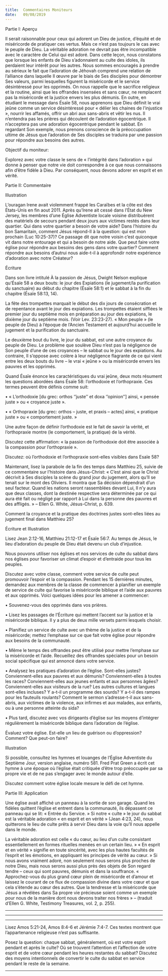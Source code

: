 ```yaml
---
title:  Commentaires Moniteurs
date:   09/08/2019
---
```


Partie I: Aperçu

Il serait raisonnable pour ceux qui adorent un Dieu de justice, d’équité et de miséricorde de pratiquer ces vertus. Mais ce n’est pas toujours le cas avec le peuple de Dieu. La véritable adoration ne devrait pas être incompatible avec le caractère de Celui qui est adoré. Dans cette leçon, nous constatons que lorsque les enfants de Dieu s’adonnaient au culte des idoles, ils perdaient leur intérêt pour les autres. Nous sommes encouragés à prendre au sérieux le fait que l’adoration de Jéhovah comprend une relation de l’alliance dans laquelle Il œuvre par le biais de Ses disciples pour démontrer Ses valeurs, parmi lesquelles figurent la miséricorde et le service désintéressé pour les opprimés. On nous rappelle que le sacrifice religieux et la routine, ainsi que les offrandes insensées et sans cœur, ne remplacent pas la miséricorde et la justice envers les plus démunis. En outre, en étudiant le message dans Ésaïe 58, nous apprenons que Dieu définit le vrai jeûne comme un service désintéressé pour « délier les chaines de l’injustice », nourrir les affamés, offrir un abri aux sans-abris et vêtir les nus. Il n’entendra pas les prières qui découlent de l’adoration égocentrique. Il n’acceptera pas une adoration égocentrique pendant le sabbat. En regardant Son exemple, nous prenons conscience de la préoccupation ultime de Jésus que l’adoration de Ses disciples se traduira par une passion pour répondre aux besoins des autres.

Objectif du moniteur:

Explorez avec votre classe le sens de « l’intégrité dans l’adoration » qui donne à penser que notre vie doit correspondre à ce que nous connaissons afin d’être fidèle à Dieu. Par conséquent, nous devons adorer en esprit et en vérité.

Partie II: Commentaire

Illustration

L’ouragan Irene avait violemment frappé les Caraïbes et la côte est des États-Unis en fin aout 2011. Après qu’Irene ait cessé dans l’État du New Jersey, les membres d’une Église Adventiste locale voisine distribuèrent des matériels de secours pendant deux jours aux victimes restés dans leur quartier. Qui dans votre quartier a besoin de votre aide? Dans l’histoire du bon Samaritain, comment Jésus répond-Il à la question: qui est mon prochain (Luc 10:25-37)? Ce passage dit que notre voisin c’est quiconque vit dans notre entourage et qui a besoin de notre aide. Que peut faire votre église pour répondre aux besoins des gens dans votre quartier? Comment répondre aux besoins d’autrui nous aide-t-il à approfondir notre expérience d’adoration avec notre Créateur?

Écriture

Dans son livre intitulé À la passion de Jésus, Dwight Nelson explique qu’Ésaïe 58 a deux bouts: le jour des Expiations (le jugement/la purification du sanctuaire) au début du chapitre (Ésaïe 58:1) et le sabbat à la fin du chapitre (Ésaïe 58:13, 14).

La fête des trompettes marquait le début des dix jours de consécration et de repentance avant le jour des expiations. Les trompettes étaient sifflées le premier jour du septième mois en préparation au jour des expiations, le dixième jour du septième mois. (Voir Lev. 23:23-27). « Mon peuple » (le peuple de Dieu) à l’époque de l’Ancien Testament et aujourd’hui accueille le jugement et la purification du sanctuaire.

Le deuxième bout du livre, le jour du sabbat, est une autre croyance du peuple de Dieu. Le problème que soulève Dieu n’est pas la négligence de Son peuple d’une de ces croyances – le sabbat ou le jour des expiations. Au contraire, Il s’oppose avec colère à leur négligence flagrante de ce qui vient entre les deux bouts du livre – le vrai « jeûne » ou la miséricorde envers les pauvres et les opprimés.

Quand Ésaïe énonce les caractéristiques du vrai jeûne, deux mots résument les questions abordées dans Ésaïe 58: l’orthodoxie et l’orthopraxie. Ces termes peuvent être définis comme suit:

• « L’orthodoxie [du grec: orthos ‘’juste’’ et doxa ‘’opinion’’] ainsi, « pensée juste » ou « croyance juste ».

• « Orthopraxie [du grec: orthos – juste, et praxis – actes] ainsi, « pratique juste » ou « comportement juste. »

Une autre façon de définir l’orthodoxie est le fait de savoir la vérité, et l’orthopraxie montre (le comportement, la pratique) de la vérité.

Discutez cette affirmation: « la passion de l’orthodoxie doit être associée à la compassion pour l’orthopraxie ».

Discutez: où l’orthodoxie et l’orthopraxie sont-elles visibles dans Esaïe 58?

Maintenant, lisez la parabole de la fin des temps dans Matthieu 25, suivie de ce commentaire sur l’histoire dans Jésus-Christ: « C’est ainsi que le Christ décrivit à Ses disciples la scène du grand jour du jugement, alors qu’Il se tenait sur le mont des Oliviers. Il montra que Sa décision dépendrait d’un seul facteur. Quand les nations seront rassemblées devant Lui, Il n’y aura que deux classes, dont la destinée respective sera déterminée par ce qui aura été fait ou négligé par rapport à Lui dans la personne des pauvres et des affligés. » – Ellen G. White, Jésus-Christ, p. 639.

Comment la croyance et la pratique des doctrines justes sont-elles liées au jugement final dans Matthieu 25?

Écriture et Illustration

Lisez Jean 2:12-16, Matthieu 21:12-17 et Ésaïe 56:7. Au temps de Jésus, le lieu d’adoration du peuple de Dieu était devenu un club d’injustice.

Nous pouvons utiliser nos églises et nos services de culte du sabbat dans nos églises pour favoriser un climat d’espoir et d’entraide pour tous les peuples.

Discutez avec votre classe, comment votre service de culte peut promouvoir l’espoir et la compassion. Pendant les 15 dernières minutes, demandez aux membres de la classe de commencer à planifier un exemple de service de culte qui favorise la miséricorde biblique et l’aide aux pauvres et aux opprimés. Voici quelques idées pour les amener a commencer:

• Souvenez-vous des opprimés dans vos prières.

• Lisez les passages de l’Écriture qui mettent l’accent sur la justice et la miséricorde biblique. Il y a plus de deux mille versets parmi lesquels choisir.

• Planifiez un service de culte avec un thème de la justice et de la miséricorde; mettez l’emphase sur ce que fait votre église pour répondre aux besoins de la communauté.

• Même le temps des offrandes peut être utilisé pour mettre l’emphase sur la miséricorde et l’aide. Recueillez des offrandes spéciales pour un besoin social spécifique qui est annoncé dans votre service.

• Analysez les pratiques d’adoration de l’église. Sont-elles justes? Conviennent-elles aux pauvres et aux démunis? Conviennent-elles à toutes les races? Conviennent-elles aux jeunes enfants et aux personnes âgées? Conviennent-elles aux visiteurs de la rue? Les autres cultures et langues sont-elles incluses? Y a-t-il un programme des sourds? Y a-t-il des rampes pour les fauteuils roulants? Comment le sermon s’adresse-t-il aux sans-abris, aux victimes de la violence, aux infirmes et aux malades, aux enfants, ou à une personne atteinte du sida?

• Plus tard, discutez avec vos dirigeants d’église sur les moyens d’intégrer régulièrement la miséricorde biblique dans l’adoration de l’église.

Évaluez votre église. Est-elle un lieu de guérison ou d’oppression? Comment? Que peut-on faire?

Illustration

Si possible, consultez les hymnes et louanges de l’Église Adventiste du Septième Jour, version anglaise, numéro 581. Fred Prat Green a écrit cet hymne à une époque où l’église était critiquée d’être trop préoccupée par sa propre vie et de ne pas s’engager avec le monde autour d’elle.

Discutez comment votre église locale mesure le défi de cet hymne.

Partie III: Application

Une église avait affiché un panneau à la sortie de son garage. Quand les fidèles quittent l’église et entrent dans la communauté, ils dépassent ce panneau qui se lit: « Entrée du Service. » Si notre « culte » le jour du sabbat est la véritable adoration « en esprit et en vérité » (Jean 4:23, 24), nous quitterons le lieu de culte prêts à servir Dieu dans la voie qu’Il nous appelle dans le monde.

La véritable adoration est celle « du cœur, au lieu d’un culte consistant essentiellement en formes rituelles menées en un certain lieu. » « En esprit et en vérité » signifie en toute sincérité, avec les plus hautes facultés de l’esprit et les émotions, en appliquant les principes de vérité au cœur. » Si nous avons vraiment adoré, non seulement nous serons plus proches de notre Dieu, mais nous serons aussi plus près des objets de Son regard tendre – ceux qui sont pauvres, démunis et dans la souffrance. « Approchez-vous du plus grand cœur plein de miséricorde et d’amour et laissez le courant de ce flux de compassion divine dans votre cœur et que cela s’étende au cœur des autres. Que la tendresse et la miséricorde que Jésus a révélées dans Sa propre vie précieuse soient comme un exemple pour nous de la manière dont nous devons traiter nos frères » – (traduit d’Ellen G. White, Testimony Treasures, vol. 2, p. 255).

_______

_______

_______

Lisez Amos 5:21-24, Amos 8:4-6 et Jérémie 7:4-7. Ces textes montrent que l’appartenance religieuse n’est pas suffisante.

Posez la question: chaque sabbat, généralement, où est votre esprit pendant et après le culte? Où se trouvent l’attention et l’affection de votre esprit et de votre cœur pendant les heures restantes du sabbat? Discutez des moyens intentionnels de convertir le culte du sabbat en service pendant le reste de la semaine.

_______